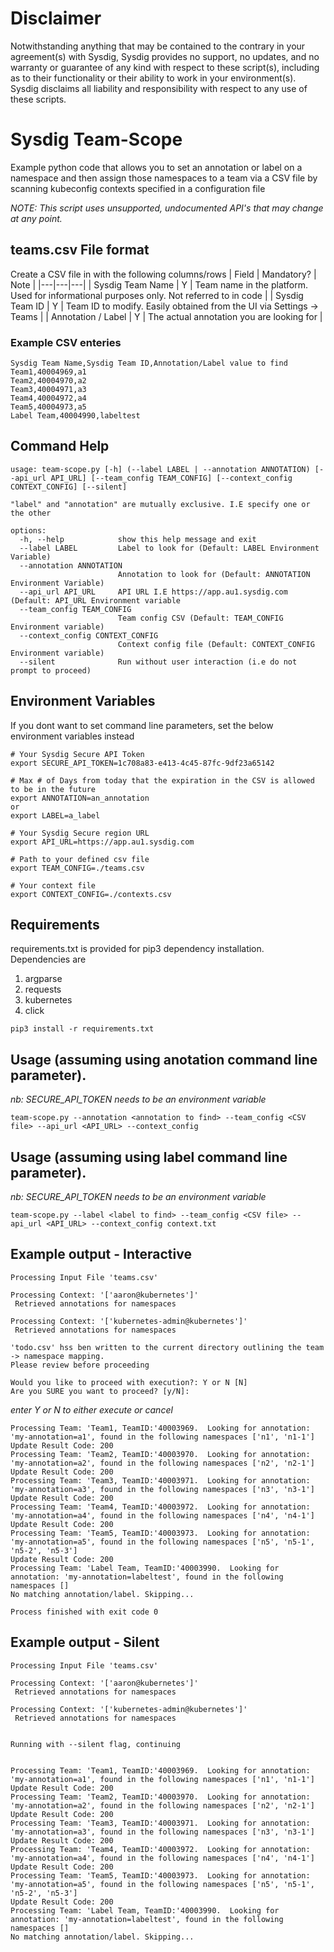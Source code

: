 # Disclaimer

Notwithstanding anything that may be contained to the contrary in your agreement(s) with Sysdig, Sysdig provides no support, no updates, and no warranty or guarantee of any kind with respect to these script(s), including as to their functionality or their ability to work in your environment(s).  Sysdig disclaims all liability and responsibility with respect to any use of these scripts.  

# Sysdig Team-Scope
Example python code that allows you to set an annotation or label on a namespace and then assign those namespaces to a team via a CSV file by scanning kubeconfig contexts specified in a configuration file

_NOTE: This script uses unsupported, undocumented API's that may change at any point._


## teams.csv File format
Create a CSV file in with the following columns/rows
| Field | Mandatory? | Note |
|---|---|---|
| Sysdig Team Name | Y | Team name in the platform.  Used for informational purposes only.  Not referred to in code |
| Sysdig Team ID | Y | Team ID to modify.  Easily obtained from the UI via Settings -> Teams |
| Annotation / Label | Y | The actual annotation you are looking for  |

### Example CSV enteries
```
Sysdig Team Name,Sysdig Team ID,Annotation/Label value to find
Team1,40004969,a1
Team2,40004970,a2
Team3,40004971,a3
Team4,40004972,a4
Team5,40004973,a5
Label Team,40004990,labeltest
```


## Command Help
```
usage: team-scope.py [-h] (--label LABEL | --annotation ANNOTATION) [--api_url API_URL] [--team_config TEAM_CONFIG] [--context_config CONTEXT_CONFIG] [--silent]

"label" and "annotation" are mutually exclusive. I.E specify one or the other

options:
  -h, --help            show this help message and exit
  --label LABEL         Label to look for (Default: LABEL Environment Variable)
  --annotation ANNOTATION
                        Annotation to look for (Default: ANNOTATION Environment Variable)
  --api_url API_URL     API URL I.E https://app.au1.sysdig.com (Default: API_URL Environment variable
  --team_config TEAM_CONFIG
                        Team config CSV (Default: TEAM_CONFIG Environment variable)
  --context_config CONTEXT_CONFIG
                        Context config file (Default: CONTEXT_CONFIG Environment variable)
  --silent              Run without user interaction (i.e do not prompt to proceed)
```


## Environment Variables
If you dont want to set command line parameters, set the below environment variables instead

```
# Your Sysdig Secure API Token
export SECURE_API_TOKEN=1c708a83-e413-4c45-87fc-9df23a65142 

# Max # of Days from today that the expiration in the CSV is allowed to be in the future
export ANNOTATION=an_annotation
or
export LABEL=a_label

# Your Sysdig Secure region URL
export API_URL=https://app.au1.sysdig.com 

# Path to your defined csv file
export TEAM_CONFIG=./teams.csv

# Your context file
export CONTEXT_CONFIG=./contexts.csv
```

## Requirements
requirements.txt is provided for pip3 dependency installation.
Dependencies are 
1) argparse
2) requests
3) kubernetes
4) click
```
pip3 install -r requirements.txt
```


## Usage (assuming using anotation command line parameter).
*nb: SECURE_API_TOKEN needs to be an environment variable*
```
team-scope.py --annotation <annotation to find> --team_config <CSV file> --api_url <API_URL> --context_config
```

## Usage (assuming using label command line parameter).
*nb: SECURE_API_TOKEN needs to be an environment variable*
```
team-scope.py --label <label to find> --team_config <CSV file> --api_url <API_URL> --context_config context.txt
```

## Example output - Interactive

```
Processing Input File 'teams.csv'

Processing Context: '['aaron@kubernetes']'
 Retrieved annotations for namespaces

Processing Context: '['kubernetes-admin@kubernetes']'
 Retrieved annotations for namespaces

'todo.csv' hss ben written to the current directory outlining the team -> namespace mapping.
Please review before proceeding

Would you like to proceed with execution?: Y or N [N]
Are you SURE you want to proceed? [y/N]:
```
_enter Y or N to either execute or cancel_
```
Processing Team: 'Team1, TeamID:'40003969.  Looking for annotation: 'my-annotation=a1', found in the following namespaces ['n1', 'n1-1']
Update Result Code: 200
Processing Team: 'Team2, TeamID:'40003970.  Looking for annotation: 'my-annotation=a2', found in the following namespaces ['n2', 'n2-1']
Update Result Code: 200
Processing Team: 'Team3, TeamID:'40003971.  Looking for annotation: 'my-annotation=a3', found in the following namespaces ['n3', 'n3-1']
Update Result Code: 200
Processing Team: 'Team4, TeamID:'40003972.  Looking for annotation: 'my-annotation=a4', found in the following namespaces ['n4', 'n4-1']
Update Result Code: 200
Processing Team: 'Team5, TeamID:'40003973.  Looking for annotation: 'my-annotation=a5', found in the following namespaces ['n5', 'n5-1', 'n5-2', 'n5-3']
Update Result Code: 200
Processing Team: 'Label Team, TeamID:'40003990.  Looking for annotation: 'my-annotation=labeltest', found in the following namespaces []
No matching annotation/label. Skipping...

Process finished with exit code 0
```

## Example output - Silent
```
Processing Input File 'teams.csv'

Processing Context: '['aaron@kubernetes']'
 Retrieved annotations for namespaces

Processing Context: '['kubernetes-admin@kubernetes']'
 Retrieved annotations for namespaces


Running with --silent flag, continuing


Processing Team: 'Team1, TeamID:'40003969.  Looking for annotation: 'my-annotation=a1', found in the following namespaces ['n1', 'n1-1']
Update Result Code: 200
Processing Team: 'Team2, TeamID:'40003970.  Looking for annotation: 'my-annotation=a2', found in the following namespaces ['n2', 'n2-1']
Update Result Code: 200
Processing Team: 'Team3, TeamID:'40003971.  Looking for annotation: 'my-annotation=a3', found in the following namespaces ['n3', 'n3-1']
Update Result Code: 200
Processing Team: 'Team4, TeamID:'40003972.  Looking for annotation: 'my-annotation=a4', found in the following namespaces ['n4', 'n4-1']
Update Result Code: 200
Processing Team: 'Team5, TeamID:'40003973.  Looking for annotation: 'my-annotation=a5', found in the following namespaces ['n5', 'n5-1', 'n5-2', 'n5-3']
Update Result Code: 200
Processing Team: 'Label Team, TeamID:'40003990.  Looking for annotation: 'my-annotation=labeltest', found in the following namespaces []
No matching annotation/label. Skipping...
```
